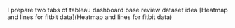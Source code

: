 I prepare two tabs of tableau dashboard base review dataset idea
[Heatmap and lines for fitbit data](Heatmap and lines for fitbit data)</span> <a class="anchor" id="<div class='tableauPlaceholder' id='viz1659793806760' style='position: relative'><noscript><a href='#'><img alt=' ' src='https:&#47;&#47;public.tableau.com&#47;static&#47;images&#47;Go&#47;GoogleCapstoneprojectBellabeatCaseStudy&#47;Heatmapandlinesforfitbitdata&#47;1_rss.png' style='border: none' /></a></noscript><object class='tableauViz'  style='display:none;'><param name='host_url' value='https%3A%2F%2Fpublic.tableau.com%2F' /> <param name='embed_code_version' value='3' /> <param name='site_root' value='' /><param name='name' value='GoogleCapstoneprojectBellabeatCaseStudy&#47;Heatmapandlinesforfitbitdata' /><param name='tabs' value='yes' /><param name='toolbar' value='yes' /><param name='static_image' value='https:&#47;&#47;public.tableau.com&#47;static&#47;images&#47;Go&#47;GoogleCapstoneprojectBellabeatCaseStudy&#47;Heatmapandlinesforfitbitdata&#47;1.png' /> <param name='animate_transition' value='yes' /><param name='display_static_image' value='yes' /><param name='display_spinner' value='yes' /><param name='display_overlay' value='yes' /><param name='display_count' value='yes' /><param name='language' value='en-US' /></object></div>                <script type='text/javascript'>                    var divElement = document.getElementById('viz1659793806760');                    var vizElement = divElement.getElementsByTagName('object')[0];                    if ( divElement.offsetWidth > 800 ) { vizElement.style.width='1366px';vizElement.style.height='818px';} else if ( divElement.offsetWidth > 500 ) { vizElement.style.width='1366px';vizElement.style.height='818px';} else { vizElement.style.width='100%';vizElement.style.height='1850px';}                     var scriptElement = document.createElement('script');                    scriptElement.src = 'https://public.tableau.com/javascripts/api/viz_v1.js';                    vizElement.parentNode.insertBefore(scriptElement, vizElement);                </script>"></a>
